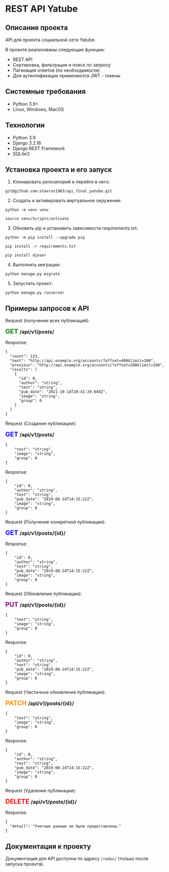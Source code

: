 # REST API Yatube

## Описание проекта

API для проекта социальной сети Yatube.

В проекте реализованы следующие функции:

- REST API
- Сортировка, фильтрация и поиск по запросу
- Пагинация ответов (по необходимости)
- Для аутентификации применяются JWT - токены

## Системные требования

- Python 3.9+
- Linux, Windows, MacOS

## Технологии

- Python 3.9
- Django 3.2.16
- Django REST Framework
- SQLite3

## Установка проекта и его запуск

1. Клонировать репозиторий и перейти в него:
```
git@github.com:stavros1983/api_final_yatube.git
```

2. Создать и активировать виртуальное окружение:
```
python -m venv venv

source venv/Scripts/activate
```

3. Обновить pip и установить зависимости requirements.txt:
```
python -m pip install --upgrade pip

pip install -r requirements.txt

pip install djoser
```

4. Выполнить миграции:
```
python manage.py migrate
```

5. Запустить проект:
```
python manage.py runserver
```


## Примеры запросов к API
Request (получение всех публикаций):

<span style="color:green;font-weight:700;font-size:20px">
    GET
</span>
<span style="font-weight:700;font-size:16px">
    /api/v1/posts/
</span>

Response:
```
{
  "count": 123,
  "next": "http://api.example.org/accounts/?offset=400&limit=100",
  "previous": "http://api.example.org/accounts/?offset=200&limit=100",
  "results": [
    {
      "id": 0,
      "author": "string",
      "text": "string",
      "pub_date": "2021-10-14T20:41:29.648Z",
      "image": "string",
      "group": 0
    }
  ]
}
```

Request (Создание публикации):

<span style="color:blue;font-weight:700;font-size:20px">
    GET
</span>
<span style="font-weight:700;font-size:16px">
    /api/v1/posts/
</span>

```
{
    "text": "string",
    "image": "string",
    "group": 0
}
```

Response:
```
{
    "id": 0,
    "author": "string",
    "text": "string",
    "pub_date": "2019-08-24T14:15:22Z",
    "image": "string",
    "group": 0
}
```

Request (Получение конкретной публикации):

<span style="color:blue;font-weight:700;font-size:20px">
    GET
</span>
<span style="font-weight:700;font-size:16px">
    /api/v1/posts/{id}/
</span>

Response:
```
{
    "id": 0,
    "author": "string",
    "text": "string",
    "pub_date": "2019-08-24T14:15:22Z",
    "image": "string",
    "group": 0
}
```

Request (Обновление публикации):

<span style="color:purple;font-weight:700;font-size:20px">
    PUT
</span>
<span style="font-weight:700;font-size:16px">
    /api/v1/posts/{id}/
</span>

```
{
    "text": "string",
    "image": "string",
    "group": 0
}
```

Response:
```
{
    "id": 0,
    "author": "string",
    "text": "string",
    "pub_date": "2019-08-24T14:15:22Z",
    "image": "string",
    "group": 0
}
```

Request (Частичное обновление публикации):

<span style="color:darkorange;font-weight:700;font-size:20px">
    PATCH
</span>
<span style="font-weight:700;font-size:16px">
    /api/v1/posts/{id}/
</span>

```
{
    "text": "string",
    "image": "string",
    "group": 0
}
```

Response:
```
{
    "id": 0,
    "author": "string",
    "text": "string",
    "pub_date": "2019-08-24T14:15:22Z",
    "image": "string",
    "group": 0
}
```

Request (Удаление публикации):

<span style="color:red;font-weight:700;font-size:20px">
    DELETE
</span>
<span style="font-weight:700;font-size:16px">
    /api/v1/posts/{id}/
</span>

Response:
```
{
  "detail": "Учетные данные не были предоставлены."
}
```

## Документация к проекту

Документация для API доступна по адресу ```/redoc/``` 
(только после запуска проекта).
